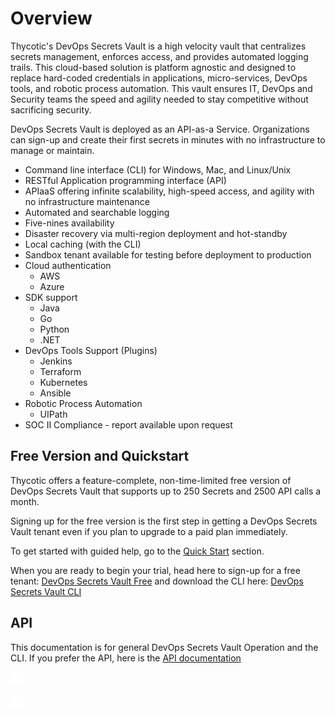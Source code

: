 ﻿[title]: # (Overview)
[tags]: # (DevOps Secrets Vault,DSV,)
[priority]: # (1)

# Overview

Thycotic's DevOps Secrets Vault is a high velocity vault that centralizes secrets management, enforces access, and provides automated logging trails.  This cloud-based solution is platform agnostic and designed to replace hard-coded credentials in applications, micro-services, DevOps tools, and robotic process automation. This vault ensures IT, DevOps and Security teams the speed and agility needed to stay competitive without sacrificing security.

DevOps Secrets Vault is deployed as an API-as-a Service.  Organizations can sign-up and create their first secrets in minutes with no infrastructure to manage or maintain.

* Command line interface (CLI) for Windows, Mac, and Linux/Unix
* RESTful Application programming interface (API)
* APIaaS offering infinite scalability, high-speed access, and agility with no infrastructure maintenance
* Automated and searchable logging
* Five-nines availability
* Disaster recovery via multi-region deployment and hot-standby
* Local caching (with the CLI)
* Sandbox tenant available for testing before deployment to production
* Cloud authentication
    * AWS
    * Azure
* SDK support
    * Java
    * Go
    * Python
    * .NET
* DevOps Tools Support (Plugins)
    * Jenkins
    * Terraform
    * Kubernetes
    * Ansible
* Robotic Process Automation
    * UIPath
* SOC II Compliance - report available upon request

## Free Version and Quickstart

Thycotic offers a feature-complete, non-time-limited free version of DevOps Secrets Vault that supports up to 250 Secrets and 2500 API calls a month.

Signing up for the free version is the first step in getting a DevOps Secrets Vault tenant even if you plan to upgrade to a paid plan immediately.

To get started with guided help, go to the [Quick Start](./QuickStart/index.md) section.

When you are ready to begin your trial, head here to sign-up for a free tenant:  [DevOps Secrets Vault Free](https://thycotic.com/products/devops-secrets-vault-password-management/) and download the CLI here: [DevOps Secrets Vault CLI](https://dsv.thycotic.com/downloads)

## API 

This documentation is for general DevOps Secrets Vault Operation and the CLI.  If you prefer the API, here is the [API documentation](https://dsv.thycotic.com/api)

![](./images/spacer.png)

![](./images/spacer.png)

